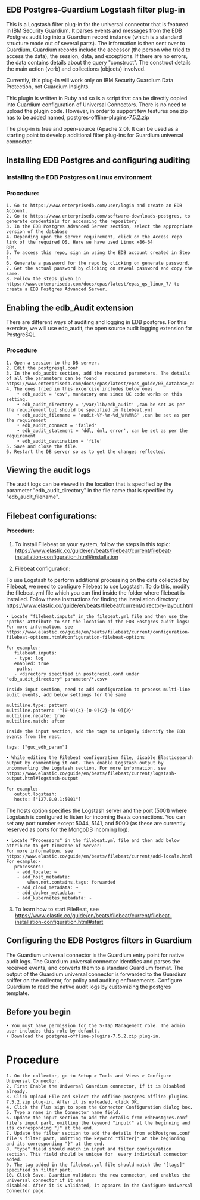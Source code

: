 ## EDB Postgres-Guardium Logstash filter plug-in

This is a Logstash filter plug-in for the universal connector that is featured in IBM Security Guardium. It parses events and messages from the EDB Postgres audit log into a Guardium record instance (which is a standard structure made out of several parts). The information is then sent over to Guardium. Guardium records include the accessor (the person who tried to access the data), the session, data, and exceptions. If there are no errors, the data contains details about the query "construct". The construct details the main action (verb) and collections (objects) involved.

Currently, this plug-in will work only on IBM Security Guardium Data Protection, not Guardium Insights.

This plugin is written in Ruby and so is a script that can be directly copied into Guardium configuration of Universal Connectors. There is no need to upload the plugin code. However, in order to support few features one zip has to be added named, postgres-offline-plugins-7.5.2.zip

The plug-in is free and open-source (Apache 2.0). It can be used as a starting point to develop additional filter plug-ins for Guardium universal connector.

## Installing EDB Postgres and configuring auditing

### Installing the EDB Postgres on Linux environment

### Procedure:
	1. Go to https://www.enterprisedb.com/user/login and create an EDB Account.
	2. Go to https://www.enterprisedb.com/software-downloads-postgres, to generate credentials for accessing the repository
	3. In the EDB Postgres Advanced Server section, select the appropriate version of the database
	4. Depending upon the server requirement, click on the Access repo link of the required OS. Here we have used Linux x86-64
    RPM.
	5. To access this repo, sign in using the EDB account created in Step 1.
	6. Generate a password for the repo by clicking on generate password.
	7. Get the actual password by clicking on reveal password and copy the same.
	8. Follow the steps given in https://www.enterprisedb.com/docs/epas/latest/epas_qs_linux_7/ to create a EDB Postgres Advanced Server.
	
## Enabling the edb_Audit extension

There are different ways of auditing and logging in EDB postgres. For this exercise, we will use edb_audit, the open
source audit logging extension for PostgreSQL 

### Procedure
	1. Open a session to the DB server.
	2. Edit the postgresql.conf
	3. In the edb_audit section, add the required parameters. The details of all the parameters can be found https://www.enterprisedb.com/docs/epas/latest/epas_guide/03_database_administration/01_configuration_parameters/03_configuration_parameters_by_functionality/07_auditing_settings/
	4. The ones tried in this excercise includes below ones
		• edb_audit = 'csv', mandatory one since UC code works on this setting.
		• edb_audit_directory = '/var/lib/edb_audit' ,can be set as per the requirement but should be specified in filebeat.yml
		• edb_audit_filename = 'audit-%Y-%m-%d_%H%M%S' ,can be set as per the requirement
		• edb_audit_connect = 'failed'
		• edb_audit_statement = 'ddl, dml, error', can be set as per the requirement
		• edb_audit_destination = 'file'
	5. Save and close the file.
	6. Restart the DB server so as to get the changes reflected.
	

## Viewing the audit logs

The audit logs can be viewed in the location that is specified by the parameter "edb_audit_directory" in the file name that is specified by "edb_audit_filename".
	
## Filebeat configurations:

#### Procedure:

1. To install Filebeat on your system, follow the steps in this topic:
    https://www.elastic.co/guide/en/beats/filebeat/current/filebeat-installation-configuration.html#installation

2. Filebeat configuration:

To use Logstash to perform additional processing on the data collected by Filebeat, we need to configure Filebeat to use Logstash. To do this, modify the filebeat.yml file which you can find inside the folder where filebeat is installed. Follow these instructions for finding the installation directory:
https://www.elastic.co/guide/en/beats/filebeat/current/directory-layout.html

    • Locate "filebeat.inputs" in the filebeat.yml file and then use the "paths" attribute to set the location of the EDB Postgres audit logs:
	For more information, see https://www.elastic.co/guide/en/beats/filebeat/current/configuration-filebeat-options.html#configuration-filebeat-options
       
	For example:-
	   filebeat.inputs:
       - type: log   
       enabled: true
        paths:
       - <directory specified in postgresql.conf under "edb_audit_directory" parameter/*.csv>
	
	Inside input section, need to add configuration to process multi-line audit events, add below settings for the same
	
	multiline.type: pattern
	multiline.pattern: '^[0-9]{4}-[0-9]{2}-[0-9]{2}'
	multiline.negate: true
	multiline.match: after
	
	Inside the input section, add the tags to uniquely identify the EDB events from the rest.
	
	tags: ["guc_edb_param"]
	
    • While editing the Filebeat configuration file, disable Elasticsearch output by commenting it out. Then enable Logstash output by uncommenting the Logstash section. For more information, see https://www.elastic.co/guide/en/beats/filebeat/current/logstash-output.html#logstash-output
		
	For example:-
       output.logstash:
       hosts: ["127.0.0.1:5001"]

The hosts option specifies the Logstash server and the port (5001) where Logstash is configured to listen for incoming Beats connections. You can set any port number except 5044, 5141, and 5000 (as these are currently reserved as ports for the MongoDB incoming log).
	
	• Locate "Processors" in the filebeat.yml file and then add below attribute to get timezone of Server:
	For more information, see https://www.elastic.co/guide/en/beats/filebeat/current/add-locale.html
	For example:-
       processors:
		- add_locale: ~
		- add_host_metadata:
			when.not.contains.tags: forwarded
		- add_cloud_metadata: ~
		- add_docker_metadata: ~
		- add_kubernetes_metadata: ~


3. To learn how to start FileBeat, see https://www.elastic.co/guide/en/beats/filebeat/current/filebeat-installation-configuration.html#start
	
	
## Configuring the EDB Postgres filters in Guardium

The Guardium universal connector is the Guardium entry point for native audit logs. The Guardium universal connector identifies and parses the received events, and converts them to a standard Guardium format. The output of the Guardium universal connector is forwarded to the Guardium sniffer on the collector, for policy and auditing enforcements. Configure Guardium to read the native audit logs by customizing the postgres template.

## Before you begin
	• You must have permission for the S-Tap Management role. The admin user includes this role by default.
	• Download the postgres-offline-plugins-7.5.2.zip plug-in.

# Procedure
	1. On the collector, go to Setup > Tools and Views > Configure Universal Connector.
	2. First Enable the Universal Guardium connector, if it is Disabled already.
	3. Click Upload File and select the offline postgres-offline-plugins-7.5.2.zip plug-in. After it is uploaded, click OK.
	4. Click the Plus sign to open the Connector Configuration dialog box.
	5. Type a name in the Connector name field.
	6. Update the input section to add the details from edbPostgres.conf file's input part, omitting the keyword "input{" at the beginning and its corresponding "}" at the end.
	7. Update the filter section to add the details from edbPostgres.conf file's filter part, omitting the keyword "filter{" at the beginning and its corresponding "}" at the end.
	8. "type" field should match in input and filter configuration section. This field should be unique for  every individual connector added.
	9. The tag added in the filebeat.yml file should match the "[tags]" specified in filter part.
	10. Click Save. Guardium validates the new connector, and enables the universal connector if it was
	disabled. After it is validated, it appears in the Configure Universal Connector page.
